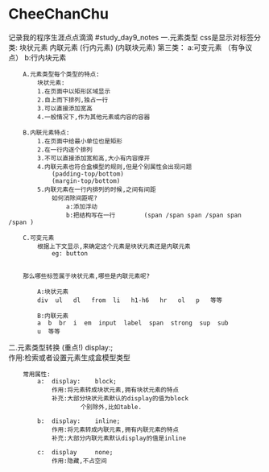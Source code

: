 # CheeChanChu
记录我的程序生涯点点滴滴
#study_day9_notes
一.元素类型
    css是显示对标签分类:
        块状元素
        内联元素        (行内元素)  (内联块元素)
        第三类：
                a:可变元素      （有争议点）
                b:行内块元素


        A.元素类型每个类型的特点:
            块状元素:
            1.在页面中以矩形区域显示
            2.自上而下排列,独占一行
            3.可以直接添加宽高
            4.一般情况下,作为其他元素或内容的容器

        B.内联元素特点:
            1.在页面中给最小单位也是矩形
            2.在一行内逐个排列
            3.不可以直接添加宽和高,大小有内容撑开
            4.内联元素也符合盒模型的规则,但是个别属性会出现问题
                (padding-top/bottom)
                (margin-top/bottom)
            5.内联元素在一行内排列的时候,之间有间距
                如何消除间距呢?
                    a:添加浮动
                    b:把结构写在一行        (span /span span /span span /span )
        
        C.可变元素
            根据上下文显示,来确定这个元素是块状元素还是内联元素
                eg: button 


        那么哪些标签属于块状元素,哪些是内联元素呢?

            A:块状元素
            div  ul   dl   from  li   h1-h6   hr   ol   p   等等

            B:内联元素
            a  b  br  i  em  input  label  span  strong  sup  sub
            u  等等


二.元素类型转换         (重点!)
        display:;   
        作用:检索或者设置元素生成盒模型类型

        常用属性:
            a:  display:    block;
                作用:将元素转成块状元素,拥有块状元素的特点
                补充:大部分块状元素默认的display的值为block
                        个别除外,比如table.  

            b:  display:    inline;
                作用:将元素转成内联元素,拥有内联元素的特点
                补充:大部分内联元素默认display的值是inline

            c:  display     none;
                作用:隐藏,不占空间
